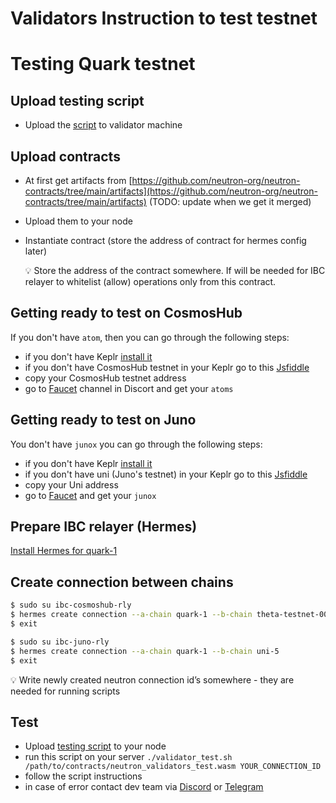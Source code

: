 # Validators Instruction to test testnet

# Testing Quark testnet

## Upload testing script
- Upload the [script](./validator_test.sh) to validator machine 

## Upload contracts

- At first get artifacts from [https://github.com/neutron-org/neutron-contracts/tree/main/artifacts](https://github.com/neutron-org/neutron-contracts/tree/main/artifacts) (TODO: update when we get it merged)
- Upload them to your node
- Instantiate contract (store the address of contract for hermes config later)
    
    <aside>
    💡 Store the address of the contract somewhere. If will be needed for IBC relayer to whitelist (allow) operations only from this contract.
    
    </aside>
    

## Getting ready to test on CosmosHub

If you don't have `atom`, then you can go through the following steps:

- if you don't have Keplr [install it](https://www.keplr.app/)
- if you don't have  CosmosHub testnet in your Keplr go to this [Jsfiddle](https://jsfiddle.net/kht96uvo/1/)
- copy your CosmosHub testnet address
- go to [Faucet](https://discord.com/channels/669268347736686612/953697793476821092) channel in Discort and get your `atoms`

## Getting ready to test on Juno

You don't have `junox` you can go through the following steps:

- if you don't have Keplr [install it](https://www.keplr.app/)
- if you don't have uni (Juno's testnet) in your Keplr go to this [Jsfiddle](https://jsfiddle.net/superatik/L6bys84z/1/)
- copy your Uni address
- go to [Faucet](https://faucet.roguenet.io/) and get your `junox`

## Prepare IBC relayer (Hermes)

[Install Hermes for quark-1](https://github.com/neutron-org/testnets/blob/main/quark/ibc-relayer/instruction.md)

## Create connection between chains

```bash
$ sudo su ibc-cosmoshub-rly
$ hermes create connection --a-chain quark-1 --b-chain theta-testnet-001
$ exit

$ sudo su ibc-juno-rly
$ hermes create connection --a-chain quark-1 --b-chain uni-5
$ exit
```

<aside>
💡 Write newly created neutron connection id’s somewhere - they are needed for running scripts

</aside>

## Test

- Upload [testing script](https://github.com/neutron-org/neutron-contracts/blob/fae4fbfb6496fb9eeea6e7a3b39dfb0816a4a6fe/validator_test.sh) to your node
- run this script on your server `./validator_test.sh /path/to/contracts/neutron_validators_test.wasm YOUR_CONNECTION_ID`
- follow the script instructions
- in case of error contact dev team via [Discord](https://discord.com/channels/986573321023942708/1030044052529352724) or [Telegram](https://t.me/neutron_community)